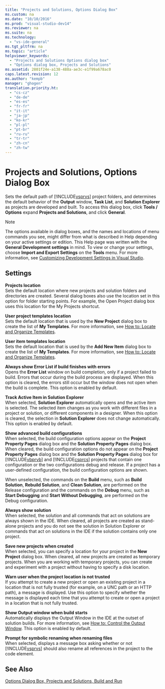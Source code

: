 ```yaml
---
title: "Projects and Solutions, Options Dialog Box"
ms.custom: na
ms.date: "10/10/2016"
ms.prod: "visual-studio-dev14"
ms.reviewer: na
ms.suite: na
ms.technology: 
  - "vs-ide-general"
ms.tgt_pltfrm: na
ms.topic: "article"
helpviewer_keywords: 
  - "Projects and Solutions Options dialog box"
  - "Options dialog box, Projects and Solutions"
ms.assetid: 2801f24e-a138-488a-ae3c-e1f99a678ac0
caps.latest.revision: 12
ms.author: "kempb"
manager: "ghogen"
translation.priority.ht: 
  - "cs-cz"
  - "de-de"
  - "es-es"
  - "fr-fr"
  - "it-it"
  - "ja-jp"
  - "ko-kr"
  - "pl-pl"
  - "pt-br"
  - "ru-ru"
  - "tr-tr"
  - "zh-cn"
  - "zh-tw"
---
```

# Projects and Solutions, Options Dialog Box
Sets the default path of [!INCLUDE[vsprvs](../codequality/includes/vsprvs_md.md)] project folders, and determines the default behavior of the **Output** window, **Task List**, and **Solution Explorer** as projects are developed and built. To access this dialog box, click **Tools / Options** expand **Projects and Solutions**, and click **General**.  
  
> [!NOTE]
>  The options available in dialog boxes, and the names and locations of menu commands you see, might differ from what is described in Help depending on your active settings or edition. This Help page was written with the **General Development settings** in mind. To view or change your settings, choose **Import and Export Settings** on the **Tools** menu. For more information, see [Customizing Development Settings in Visual Studio](http://msdn.microsoft.com/22c4debb-4e31-47a8-8f19-16f328d7dcd3).  
  
## Settings  
 **Projects location**  
 Sets the default location where new projects and solution folders and directories are created. Several dialog boxes also use the location set in this option for folder starting points. For example, the Open Project dialog box uses this location for the My Projects shortcut.  
  
 **User project templates location**  
 Sets the default location that is used by the **New Project** dialog box to create the list of **My Templates**. For more information, see [How to: Locate and Organize Templates](../ide/how-to--locate-and-organize-project-and-item-templates.md).  
  
 **User item templates location**  
 Sets the default location that is used by the **Add New Item** dialog box to create the list of **My Templates**. For more information, see [How to: Locate and Organize Templates](../ide/how-to--locate-and-organize-project-and-item-templates.md).  
  
 **Always show Error List if build finishes with errors**  
 Opens the **Error List** window on build completion, only if a project failed to build. Errors that occur during the build process are displayed. When this option is cleared, the errors still occur but the window does not open when the build is complete. This option is enabled by default.  
  
 **Track Active Item in Solution Explorer**  
 When selected, **Solution Explorer** automatically opens and the active item is selected. The selected item changes as you work with different files in a project or solution, or different components in a designer. When this option is cleared, the selection in **Solution Explorer** does not change automatically. This option is enabled by default.  
  
 **Show advanced build configurations**  
 When selected, the build configuration options appear on the **Project Property Pages** dialog box and the **Solution Property Pages** dialog box. When cleared, the build configuration options do not appear on the **Project Property Pages** dialog box and the **Solution Property Pages** dialog box for [!INCLUDE[vbprvb](../codequality/includes/vbprvb_md.md)] and [!INCLUDE[csprcs](../datatools/includes/csprcs_md.md)] projects that contain one configuration or the two configurations debug and release. If a project has a user-defined configuration, the build configuration options are shown.  
  
 When unselected, the commands on the **Build** menu, such as **Build Solution**, **Rebuild Solution**, and **Clean Solution**, are performed on the Release configuration and the commands on the **Debug** menu, such as **Start Debugging** and **Start Without Debugging**, are performed on the Debug configuration.  
  
 **Always show solution**  
 When selected, the solution and all commands that act on solutions are always shown in the IDE. When cleared, all projects are created as stand-alone projects and you do not see the solution in Solution Explorer or commands that act on solutions in the IDE if the solution contains only one project.  
  
 **Save new projects when created**  
 When selected, you can specify a location for your project in the **New Project** dialog box. When cleared, all new projects are created as temporary projects. When you are working with temporary projects, you can create and experiment with a project without having to specify a disk location.  
  
 **Warn user when the project location is not trusted**  
 If you attempt to create a new project or open an existing project in a location that is not fully trusted (for example, on a UNC path or an HTTP path), a message is displayed. Use this option to specify whether the message is displayed each time that you attempt to create or open a project in a location that is not fully trusted.  
  
 **Show Output window when build starts**  
 Automatically displays the Output Window in the IDE at the outset of solution builds. For more information, see [How to: Control the Output Window](../Topic/How%20to:%20Control%20the%20Output%20Window.md). This option is enabled by default.  
  
 **Prompt for symbolic renaming when renaming files**  
 When selected, displays a message box asking whether or not [!INCLUDE[vsprvs](../codequality/includes/vsprvs_md.md)] should also rename all references in the project to the code element.  
  
## See Also  
 [Options Dialog Box,  Projects and Solutions, Build and Run](../reference/options-dialog-box---projects-and-solutions--build-and-run.md)
